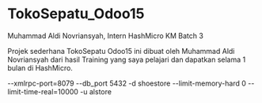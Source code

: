 # TokoSepatu_Odoo15

Muhammad Aldi Novriansyah,  Intern HashMicro KM Batch 3

Projek sederhana TokoSepatu Odoo15 ini dibuat oleh Muhammad Aldi Novriansyah dari hasil Training yang saya pelajari dan dapatkan selama 1 bulan di HashMicro.

--xmlrpc-port=8079 --db_port 5432 -d shoestore --limit-memory-hard 0 --limit-time-real=10000 -u alstore
